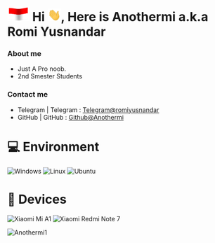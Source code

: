 # <img src="https://raw.githubusercontent.com/mpurnomoadji/GameTebakAku-master/master/website/img/animasi-bergerak-bendera-indonesia-0013.gif" width="50px"> Hi <img src="https://github.com/Bogdan-Torkhov/Bogdan-Torkhov/blob/main/assets/Hi.gif" width="30px">, Here is Anothermi a.k.a Romi Yusnandar 

### About me 

- Just A Pro noob. 
- 2nd Smester Students

### Contact me 

- Telegram | Telegram : [Telegram@romiyusnandar](https://t.me/romiyusnandar)
- GitHub | GitHub : [Github@Anothermi](https://github.com/Anothermi1)

<!-- ![Anothermi1's GitHub stats](https://github-readme-stats.vercel.app/api?username=Anothermi1&show_icons=true&include_all_commits=true&theme=radical)
-->
# 💻 Environment
![Windows](https://img.shields.io/badge/Windows%2011-00BBFF?style=flat-square&logo=Windows&logoColor=ffffff)
![Linux](https://img.shields.io/badge/Linux-Mint%2000BBFF?style=flat-square&logo=Linux&logoColor=ffffff)
![Ubuntu](https://img.shields.io/badge/Ubuntu-ED9121?style=flat-square&logo=Ubuntu&logoColor=ffffff)

# 📱 Devices
![Xiaomi Mi A1](https://img.shields.io/badge/Xiaomi%20Mi%20A1-ED9121?style=flat-square&logo=xiaomi&logoColor=ffffff)
![Xiaomi Redmi Note 7](https://img.shields.io/badge/Xiaomi%20Redmi%20Note%207-ED9121?style=flat-square&logo=xiaomi&logoColor=ffffff)

<!-- [![GitHub](https://img.shields.io/badge/dynamic/json?logo=github&label=GitHub+Followers&labelColor=282c34&color=181717&query=%24.data.totalSubs&url=https%3A%2F%2Fapi.spencerwoo.com%2Fsubstats%2F%3Fsource%3Dgithub%26queryKey%3Anothermi1&longCache=true)](https://github.com/Anothermi1) -->
<img src="https://komarev.com/ghpvc/?username=Anothermi1&style=flat-square" alt="Anothermi1" /><br>
